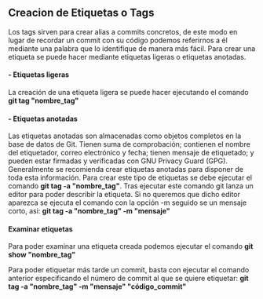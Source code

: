 <h2>Creacion de Etiquetas o Tags</h2>

Los tags sirven para crear alias a commits concretos, de este modo en lugar de recordar un commit con su código podemos referirnos a él 
mediante una palabra que lo identifique de manera más fácil. Para crear una etiqueta se puede hacer mediante etiquetas ligeras o etiquetas 
anotadas.

<h4>- Etiquetas ligeras</h4>
 La creación de una etiqueta ligera se puede hacer ejecutando el comando <b>git tag "nombre_tag"</b>

<h4>- Etiquetas anotadas</h4>
 Las etiquetas anotadas son almacenadas como objetos completos en la base de datos de Git. Tienen suma de comprobación; contienen el 
 nombre del etiquetador, correo electrónico y fecha; tienen mensaje de etiquetado; y pueden estar firmadas y verificadas con GNU Privacy
 Guard (GPG). Generalmente se recomienda crear etiquetas anotadas para disponer de toda esta información. Para crear este tipo de etiquetas
 se debe ejecutar el comando <b>git tag -a "nombre_tag"</b>.
 Tras ejecutar este comando git lanza un editor para poder describir la etiqueta.  Si no queremos que dicho editor aparezca se ejecuta el
 comando con la opción -m seguido se un mensaje corto, asi: <b>git tag -a "nombre_tag" -m "mensaje"</b>
 
<h4>Examinar etiquetas</h4>
Para poder examinar una etiqueta creada podemos ejecutar el comando <b>git show "nombre_tag"</b>

Para poder etiquetar más tarde un commit, basta con ejecutar el comando anterior especificando el número de commit al que se quiere 
etiquetar: <b>git tag -a "nombre_tag" -m "mensaje" "código_commit"</b>
